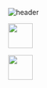 ![header](https://capsule-render.vercel.app/api?type=shark&color=auto&height=300&section=header&text=👨🏼‍🎤Hi%20Everyone👨🏼‍🎤%20&fontSize=90)

<img height="50" src="https://cdn.jsdelivr.net/gh/devicons/devicon/icons/javascript/javascript-original.svg" />

<a href="https://linkedin.com"><img height="50" src="https://cdn.jsdelivr.net/gh/devicons/devicon/icons/linkedin/linkedin-original-wordmark.svg" /></a>
<!--
**SmagicJones/SmagicJones** is a ✨ _special_ ✨ repository because its `README.md` (this file) appears on your GitHub profile.

Here are some ideas to get you started:

- 🔭 I’m currently working on ...
- 🌱 I’m currently learning ...
- 👯 I’m looking to collaborate on ...
- 🤔 I’m looking for help with ...
- 💬 Ask me about ...
- 📫 How to reach me: ...
- 😄 Pronouns: ...
- ⚡ Fun fact: ...
-->

